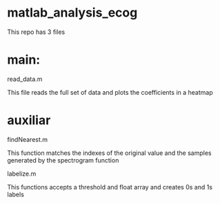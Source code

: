 matlab_analysis_ecog
====================

This repo has 3 files

main:
=============

read_data.m

This file reads the full set of data and plots the coefficients in a heatmap 


auxiliar
=============


findNearest.m 

This function matches the indexes of the original value and the samples generated by the spectrogram function

labelize.m

This functions accepts a threshold and float array and creates 0s and 1s labels
